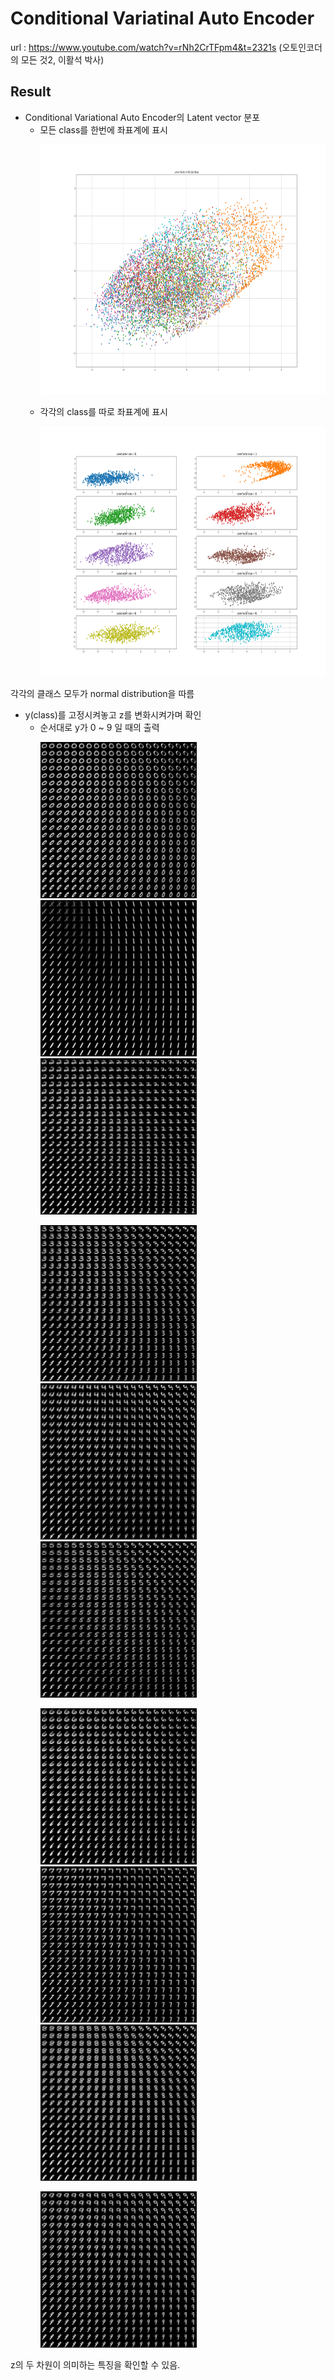 # Conditional Variatinal Auto Encoder

url : https://www.youtube.com/watch?v=rNh2CrTFpm4&t=2321s (오토인코더의 모든 것2, 이활석 박사)

## Result

* Conditional Variational Auto Encoder의 Latent vector 분포
  * 모든 class를 한번에 좌표계에 표시
    <p align="center">
      <img src="./result/figure_all_index.png" width="600" height="400" />
    </p>
  * 각각의 class를 따로 좌표계에 표시
    <p align="center">
      <img src="./result/figure_index_0to10.png" width="800" height="400" />
    </p>
각각의 클래스 모두가 normal distribution을 따름<br>

* y(class)를 고정시켜놓고 z를 변화시켜가며 확인
  * 순서대로 y가 0 ~ 9 일 때의 출력
    <p align="left">
      <img src="./result/z_map_0.jpg" width="250" height="250" />
      <img src="./result/z_map_1.jpg" width="250" height="250" />
      <img src="./result/z_map_2.jpg" width="250" height="250" />
    </p>
    <p align="left">
      <img src="./result/z_map_3.jpg" width="250" height="250" />
      <img src="./result/z_map_4.jpg" width="250" height="250" />
      <img src="./result/z_map_5.jpg" width="250" height="250" />
    </p>
    <p align="left">
      <img src="./result/z_map_6.jpg" width="250" height="250" />
      <img src="./result/z_map_7.jpg" width="250" height="250" />
      <img src="./result/z_map_8.jpg" width="250" height="250" />
    </p>
    <p align="left">
      <img src="./result/z_map_9.jpg" width="250" height="250" />
    </p>

z의 두 차원이 의미하는 특징을 확인할 수 있음.
